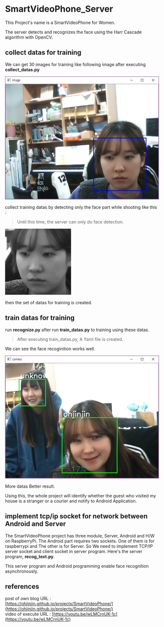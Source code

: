 # SmartVideoPhone_Server
This Project's name is a SmartVideoPhone for Women.

The server detects and recognizes the face using the Harr Cascade algorithm with OpenCV.

## collect datas for training
We can get 30 images for training like following image after executing **collect_datas.py**


![ex_captureImage1](./collecting_ex1.jpg)


collect training datas by detecting only the face part while shooting like this :
> Until this time, the server can only do face detection.


![ex_datafortrain](./1.2.jpg)

then the set of datas for training is created.

## train datas for training
run **recognize.py** after run **train_datas.py** to training using these datas.
> After executing train_datas.py, A Yaml file is created.

We can see the face recoginition works well.

![ex_captureImage2](./test_ex1.jpg)

More datas Better result.

Using this, the whole project will identify whether the guest who visited my house is a stranger or a courier and notify to Android Application.



## implement tcp/ip socket for network between Android and Server
The SmartVideoPhone project has three module, Server, Android and H/W on RaspberryPi.
The Android part requires two sockets. One of them is for raspberrypi and The other is for Server.
So We need to implement TCP/IP server socket and client socket in server program.
Here's the server program, **recog_text.py**.

This server program and Android programming enable face recognition asynchronously.

## references
 post of own blog URL : [https://ohjinjin.github.io/projects/SmartVideoPhone/](https://ohjinjin.github.io/projects/SmartVideoPhone/)<br/>
 video of execute URL : [https://youtu.be/wLMCrnUK-1c](https://youtu.be/wLMCrnUK-1c)<br/>
 
